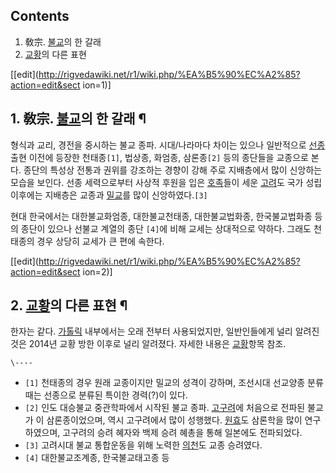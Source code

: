 ## Contents

    

1. 敎宗. [불교](%EB%B6%88%EA%B5%90.md)의 한 갈래 
2. [교황](%EA%B5%90%ED%99%A9.md)의 다른 표현 

[[edit](http://rigvedawiki.net/r1/wiki.php/%EA%B5%90%EC%A2%85?action=edit&sect
ion=1)]

## 1. 敎宗. [불교](%EB%B6%88%EA%B5%90.md)의 한 갈래 ¶

형식과 교리, 경전을 중시하는 불교 종파. 시대/나라마다 차이는 있으나 일반적으로 [선종](%EC%84%A0%EC%A2%85.md)출현
이전에 등장한 천태종`[1]`, 법상종, 화엄종, 삼론종`[2]` 등의 종단들을 교종으로 본다. 종단의 특성상 전통과 권위를 강조하는 경향이
강해 주로 지배층에서 많이 신앙하는 모습을 보인다. 선종 세력으로부터 사상적 후원을 입은
[호족](%ED%98%B8%EC%A1%B1.md)들이 세운 [고려](%EA%B3%A0%EB%A0%A4.md)도 국가 성립 이후에는
지배층은 교종과 [밀교](%EB%B0%80%EA%B5%90.md)를 많이 신앙하였다.`[3]`

  

현대 한국에서는 대한불교화엄종, 대한불교천태종, 대한불교법화종, 한국불교법화종 등의 종단이 있으나 선불교 계열의 종단 `[4]`에 비해
교세는 상대적으로 약하다. 그래도 천태종의 경우 상당히 교세가 큰 편에 속한다.

  

[[edit](http://rigvedawiki.net/r1/wiki.php/%EA%B5%90%EC%A2%85?action=edit&sect
ion=2)]

## 2. [교황](%EA%B5%90%ED%99%A9.md)의 다른 표현 ¶

한자는 같다. [가톨릭](%EA%B0%80%ED%86%A8%EB%A6%AD.md) 내부에서는 오래 전부터 사용되었지만, 일반인들에게
널리 알려진 것은 2014년 교황 방한 이후로 널리 알려졌다. 자세한 내용은 [교황](%EA%B5%90%ED%99%A9.md)항목
참조.

`\----`

  * `[1]` 천태종의 경우 원래 교종이지만 밀교의 성격이 강하며, 조선시대 선교양종 분류때는 선종으로 분류된 특이한 경력(?)이 있다.
  * `[2]` 인도 대승불교 중관학파에서 시작된 불교 종파. [고구려](%EA%B3%A0%EA%B5%AC%EB%A0%A4.md)에 처음으로 전파된 불교가 이 삼론종이었으며, 역시 고구려에서 많이 성행했다. [원효](%EC%9B%90%ED%9A%A8.md)도 삼론학을 많이 연구하였으며, 고구려의 승려 혜자와 백제 승려 혜총을 통해 일본에도 전파되었다.
  * `[3]` 고려시대 불교 통합운동을 위해 노력한 [의천](%EC%9D%98%EC%B2%9C.md)도 교종 승려였다.
  * `[4]` 대한불교조계종, 한국불교태고종 등

